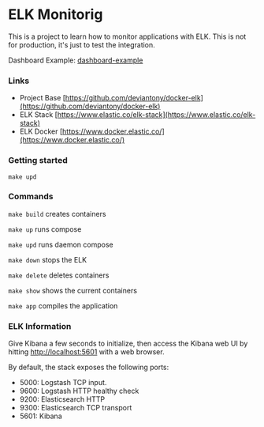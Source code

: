 # ELK Monitorig

This is a project to learn how to monitor applications with ELK.
This is not for production, it's just to test the integration.


Dashboard Example: [dashboard-example](dashboard-example)

### Links

- Project Base [https://github.com/deviantony/docker-elk](https://github.com/deviantony/docker-elk)
- ELK Stack [https://www.elastic.co/elk-stack](https://www.elastic.co/elk-stack)
- ELK Docker [https://www.docker.elastic.co/](https://www.docker.elastic.co/)

### Getting started

```
make upd
```

### Commands

`make build` creates containers

`make up` runs compose

`make upd` runs daemon compose

`make down` stops the ELK

`make delete` deletes containers

`make show` shows the current containers

`make app` compiles the application

### ELK Information

Give Kibana a few seconds to initialize, then access the Kibana web UI by hitting
[http://localhost:5601](http://localhost:5601) with a web browser.

By default, the stack exposes the following ports:
* 5000: Logstash TCP input.
* 9600: Logstash HTTP healthy check
* 9200: Elasticsearch HTTP
* 9300: Elasticsearch TCP transport
* 5601: Kibana
